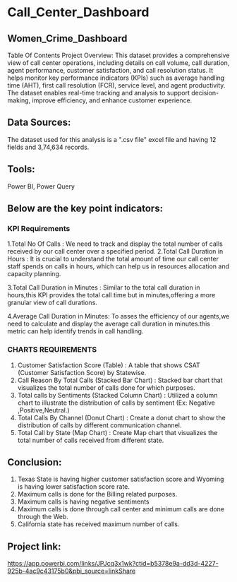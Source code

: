 # Call_Center_Dashboard

## Women_Crime_Dashboard
Table Of Contents
Project Overview:
This dataset provides a comprehensive view of call center operations, including details on call volume, call duration, agent performance, customer satisfaction, and call resolution status. It helps monitor key performance indicators (KPIs) such as average handling time (AHT), first call resolution (FCR), service level, and agent productivity. The dataset enables real-time tracking and analysis to support decision-making, improve efficiency, and enhance customer experience.

## Data Sources:
The dataset used for this analysis is a ".csv file" excel file and having 12 fields and 3,74,634 records.

## Tools:
Power BI, Power Query

## Below are the key point indicators:

### KPI Requirements
1.Total No Of Calls : We need to track and display the total number of calls received by our call center over a specified period.
2.Total Call Duration in Hours : It is crucial to understand the total amount of time our call center staff spends on calls in hours, which can help us in resources allocation and capacity planning.

3.Total Call Duration in Minutes : Similar to the total call duration in hours,this KPI provides the total call time but in minutes,offering a more granular  view of call durations.

4.Average Call Duration in Minutes: To asses the efficiency of our agents,we need to calculate and display the average call duration in minutes.this metric can help identify trends in call handling.

### CHARTS REQUIREMENTS
1.	Customer Satisfaction Score (Table) : A table that shows CSAT (Customer Satisfaction Score) by Statewise.
2.	Call Reason By Total Calls (Stacked Bar Chart) : Stacked bar chart that visualizes the total number of calls done for which purposes.
3.	Total calls by Sentiments (Stacked Column Chart) : Utilized a column chart to illustrate the distribution of calls by sentiment (Ex: Negative ,Positive,Neutral.)
4.	Total Calls By Channel (Donut Chart) : Create a donut chart to show the distribution of calls by different communication channel.
5.	Total Call by State (Map Chart) : Create Map chart that visualizes the total number of calls received from different state.

## Conclusion:
1. Texas State is having higher customer satisfaction score and Wyoming is having lower satisfaction score rate.
2. Maximum calls is done for the Billing related purposes.
3. Maximum calls is having negative sentiments
4. Maximum calls is done through call center and minimum calls are done through the Web.
5. California state has received maximum number of calls.
   
## Project link:
https://app.powerbi.com/links/JPJcq3x1wk?ctid=b5378e9a-dd3d-4227-925b-4ac9c43175b0&pbi_source=linkShare
